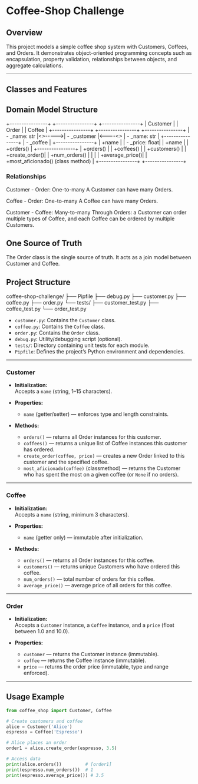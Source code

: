 # Coffee-Shop Challenge

## Overview

This project models a simple coffee shop system with Customers, Coffees, and Orders. It demonstrates object-oriented programming concepts such as encapsulation, property validation, relationships between objects, and aggregate calculations.

---

## Classes and Features

## Domain Model Structure
+----------------+        +----------------+        +----------------+
|   Customer     |        |     Order      |        |     Coffee     |
+----------------+        +----------------+        +----------------+
| - _name: str   |<>----->| - _customer    |<----<> | - _name: str   |
+----------------+        | - _coffee      |        +----------------+
| +name          |        | - _price: float|        | +name          |
| +orders()      |        +----------------+        | +orders()      |
| +coffees()     |                                 | +customers()   |
| +create_order()|                                 | +num_orders()  |
|                |                                 | +average_price()|
| +most_aficionado() (class method)               |
+----------------+                                 +----------------+


### Relationships
Customer - Order: One-to-many
A Customer can have many Orders.

Coffee - Order: One-to-many
A Coffee can have many Orders.

Customer - Coffee: Many-to-many
Through Orders: a Customer can order multiple types of Coffee, and each Coffee can be ordered by multiple Customers.



## One Source of Truth
The Order class is the single source of truth. It acts as a join model between Customer and Coffee.

## Project Structure

coffee-shop-challenge/
├── Pipfile
├── debug.py
├── customer.py
├── coffee.py
├── order.py
└── tests/
├── customer_test.py
├── coffee_test.py
└── order_test.py



- `customer.py`: Contains the `Customer` class.
- `coffee.py`: Contains the `Coffee` class.
- `order.py`: Contains the `Order` class.
- `debug.py`: Utility/debugging script (optional).
- `tests/`: Directory containing unit tests for each module.
- `Pipfile`: Defines the project’s Python environment and dependencies.

---


### Customer

- **Initialization:**  
  Accepts a `name` (string, 1–15 characters).

- **Properties:**  
  - `name` (getter/setter) — enforces type and length constraints.  

- **Methods:**  
  - `orders()` — returns all Order instances for this customer.  
  - `coffees()` — returns a unique list of Coffee instances this customer has ordered.  
  - `create_order(coffee, price)` — creates a new Order linked to this customer and the specified coffee.  
  - `most_aficionado(coffee)` (classmethod) — returns the Customer who has spent the most on a given coffee (or `None` if no orders).

---

### Coffee

- **Initialization:**  
  Accepts a `name` (string, minimum 3 characters).

- **Properties:**  
  - `name` (getter only) — immutable after initialization.

- **Methods:**  
  - `orders()` — returns all Order instances for this coffee.  
  - `customers()` — returns unique Customers who have ordered this coffee.  
  - `num_orders()` — total number of orders for this coffee.  
  - `average_price()` — average price of all orders for this coffee.

---

### Order

- **Initialization:**  
  Accepts a `Customer` instance, a `Coffee` instance, and a `price` (float between 1.0 and 10.0).

- **Properties:**  
  - `customer` — returns the Customer instance (immutable).  
  - `coffee` — returns the Coffee instance (immutable).  
  - `price` — returns the order price (immutable, type and range enforced).

---

## Usage Example

```python
from coffee_shop import Customer, Coffee

# Create customers and coffee
alice = Customer('Alice')
espresso = Coffee('Espresso')

# Alice places an order
order1 = alice.create_order(espresso, 3.5)

# Access data
print(alice.orders())         # [order1]
print(espresso.num_orders())  # 1
print(espresso.average_price()) # 3.5
